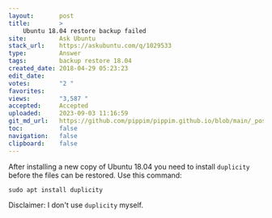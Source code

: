 ```yaml
---
layout:       post
title:        >
    Ubuntu 18.04 restore backup failed
site:         Ask Ubuntu
stack_url:    https://askubuntu.com/q/1029533
type:         Answer
tags:         backup restore 18.04
created_date: 2018-04-29 05:23:23
edit_date:    
votes:        "2 "
favorites:    
views:        "3,587 "
accepted:     Accepted
uploaded:     2023-09-03 11:16:59
git_md_url:   https://github.com/pippim/pippim.github.io/blob/main/_posts/2018/2018-04-29-Ubuntu-18.04-restore-backup-failed.md
toc:          false
navigation:   false
clipboard:    false
---
```


After installing a new copy of Ubuntu 18.04 you need to install `duplicity` before the files can be restored. Use this command:

``` 
sudo apt install duplicity
```

Disclaimer: I don't use `duplicity` myself.
